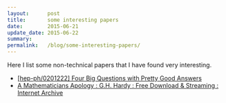 ```yaml
---
layout:      post
title:       some interesting papers
date:        2015-06-21
update_date: 2015-06-22
summary:     
permalink:   /blog/some-interesting-papers/
---
```


Here I list some non-technical papers that I have found very interesting.

* [[hep-ph/0201222] Four Big Questions with Pretty Good Answers](http://arxiv.org/abs/hep-ph/0201222)
* [A Mathematicians Apology : G.H. Hardy : Free Download & Streaming : Internet Archive](https://archive.org/details/AMathematiciansApology)